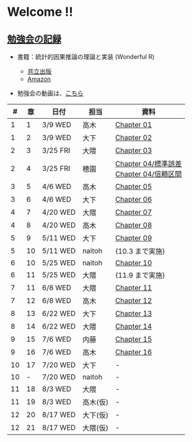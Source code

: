 # Welcome !!

## [勉強会の記録](https://brains-consulting.github.io/study_causality_2022/)

-   書籍：統計的因果推論の理論と実装 (Wonderful R)
    -   [共立出版](https://www.kyoritsu-pub.co.jp/bookdetail/9784320112452)
    -   [Amazon](https://www.amazon.co.jp/dp/4320112458)


-   勉強会の動画は、[こちら](https://drive.google.com/drive/folders/1eogdcBTE_jiV6xZGIZ8e7MQWYNQkW27t)

| #   | 章   | 日付        | 担当     | 資料                                                                                                                                                                                                                                |
| --- | --- | --------- | ------ | --------------------------------------------------------------------------------------------------------------------------------------------------------------------------------------------------------------------------------- |
| 1   | 1   | 3/9  WED  | 高木     | [Chapter 01](https://esa-pages.io/p/sharing/9508/posts/220/c990196817a2f926ef33.html)                                                                                                                                             |
| 1   | 2   | 3/9  WED  | 大下     | [Chapter 02](https://brains-consulting.github.io/study_causality_2022/chapter2.html#)                                                                                                                                             |
| 2   | 3   | 3/25 FRI  | 大隈     | [Chapter 03](https://brains-consulting.github.io/study_causality_2022/chapter03.html#)                                                                                                                                            |
| 2   | 4   | 3/25 FRI  | 穂園     | [Chapter 04/標準誤差](https://brains-consulting.github.io/study_causality_2022/chapter04_1_standardError.html#) <br> [Chapter 04/信頼区間](https://brains-consulting.github.io/study_causality_2022/chapter04_2_confidenceInterval.html#) |
| 3   | 5   | 4/6  WED  | 高木     | [Chapter 05](https://esa-pages.io/p/sharing/9508/posts/241/1f444dbbaa9234c8f92b.html)                                                                                                                                             |
| 3   | 6   | 4/6  WED  | 大下     | [Chapter 06](https://brains-consulting.github.io/study_causality_2022/chapter06.html#)                                                                                                                                            |
| 4   | 7   | 4/20 WED  | 大隈     | [Chapter 07](https://brains-consulting.github.io/study_causality_2022/chapter07.html#)                                                                                                                                            |
| 4   | 8   | 4/20 WED  | 高木     | [Chapter 08](https://esa-pages.io/p/sharing/9508/posts/250/3b0e1d9b550d9a096447.html)                                                                                                                                             |
| 5   | 9   | 5/11 WED  | 大下     | [Chapter 09](https://brains-consulting.github.io/study_causality_2022/chapter09.html#)                                                                                                                                            |
| 5   | 10  | 5/11 WED  | naitoh | (10.3 まで実施)                                                                                                                                                                                                                       |
| 6   | 10  | 5/25 WED  | naitoh | [Chapter 10](https://brains-consulting.github.io/study_causality_2022/chapter10.pdf#)                                                                                                                                             |
| 6   | 11  | 5/25 WED  | 大隈     | (11.9 まで実施)                                                                                                                                                                                                                       |
| 7   | 11  | 6/8  WED  | 大隈     | [Chapter 11](https://brains-consulting.github.io/study_causality_2022/chapter11.html#)                                                                                                                                            |
| 7   | 12  | 6/8  WED  | 高木     | [Chapter 12](https://esa-pages.io/p/sharing/9508/posts/311/401ee52b0d6e358f612b.html)                                                                                                                                             |
| 8   | 13  | 6/22  WED | 大下     | [Chapter 13](https://brains-consulting.github.io/study_causality_2022/chapter13.html#)                                                                                                                                            |
| 8   | 14  | 6/22 WED  | 大隈     | [Chapter 14](https://brains-consulting.github.io/study_causality_2022/chapter14.html#)                                                                                                                                            |
| 9   | 15  | 7/6  WED  | 内藤     | [Chapter 15](https://brains-consulting.github.io/study_causality_2022/chapter15.pdf)                                                                                                                                              |
| 9   | 16  | 7/6  WED  | 高木     | [Chapter 16](https://esa-pages.io/p/sharing/9508/posts/312/cc6f633ee5f2a0b82b80.html)                                                                                                                                             |
| 10   | 17  | 7/20 WED  | 大下     | -                                                                                                                                                                                                                                 |
| 10  | -   | 7/20 WED  | naitoh | -                                                                                                                                                                                                                                 |
| 11  | 18  | 8/3  WED  | 大隈     | -                                                                                                                                                                                                                                 |
| 11  | 19  | 8/3  WED  | 高木(仮)  | -                                                                                                                                                                                                                                 |
| 12  | 20  | 8/17  WED | 大下(仮)  | -                                                                                                                                                                                                                                 |
| 12  | 21  | 8/17  WED | 大隈(仮)  | -                                                                                                                                                                                                                                 |

